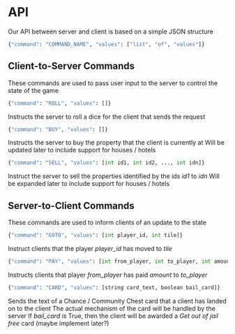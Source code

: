 # API

Our API between server and client is based on a simple JSON structure

```python
{"command": "COMMAND_NAME", "values": ["list", "of", "values"]}
```

## Client-to-Server Commands
These commands are used to pass user input to the server to control the state of the game

```python
{"command": "ROLL", "values": []}
```
Instructs the server to roll a dice for the client that sends the request
    
```python
{"command": "BUY", "values": []}
```
Instructs the server to buy the property that the client is currently at
Will be updated later to include support for houses / hotels
    
```python
{"command": "SELL", "values": [int id1, int id2, ..., int idn]}
```
Instruct the server to sell the properties identified by the ids _id1_ to _idn_
Will be expanded later to include support for houses / hotels
    
## Server-to-Client Commands
These commands are used to inform clients of an update to the state

```python
{"command": "GOTO", "values": [int player_id, int tile]}
```
Instruct clients that the player _player_id_ has moved to _tile_
    
```python
{"command": "PAY", "values": [int from_player, int to_player, int amount]}
```
Instructs clients that player _from_player_ has paid _amount_ to _to_player_
    
```python
{"command": "CARD", "values": [string card_text, boolean bail_card]}
```
Sends the text of a Chance / Community Chest card that a client has landed on to the client
The actual mechanism of the card will be handled by the server
If _bail_card_ is True, then the client will be awarded a *Get out of jail free* card (maybe implement later?)
